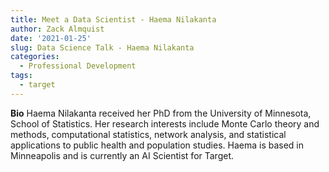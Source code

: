 ```yaml
---
title: Meet a Data Scientist - Haema Nilakanta
author: Zack Almquist
date: '2021-01-25'
slug: Data Science Talk - Haema Nilakanta
categories:
  - Professional Development
tags:
  - target
---
```


**Bio** Haema Nilakanta received her PhD from the University of Minnesota, School of Statistics. Her research interests include Monte Carlo theory and methods,
computational statistics, network analysis, and statistical applications to public health and population studies. Haema is based in Minneapolis and is currently an AI Scientist for Target. 